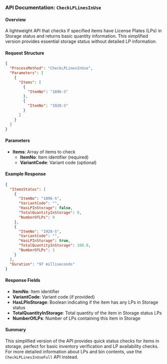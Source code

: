 ### API Documentation: `CheckLPLinesInUse`

#### Overview
A lightweight API that checks if specified items have License Plates (LPs) in Storage status and returns basic quantity information. This simplified version provides essential storage status without detailed LP information.

#### Request Structure
```json
{
  "ProcessMethod": "CheckLPLinesInUse",
  "Parameters": [
    {
      "Items": [
        {
          "ItemNo": "1896-S"
        },
        {
          "ItemNo": "1928-S"
        }
      ]
    }
  ]
}
```

#### Parameters
- **Items**: Array of items to check
  - **ItemNo**: Item identifier (required)
  - **VariantCode**: Variant code (optional)

#### Example Response
```json
{
  "ItemsStatus": [
    {
      "ItemNo": "1896-S",
      "VariantCode": "",
      "HasLPInStorage": false,
      "TotalQuantityInStorage": 0,
      "NumberOfLPs": 0
    },
    {
      "ItemNo": "1928-S",
      "VariantCode": "",
      "HasLPInStorage": true,
      "TotalQuantityInStorage": 100.0,
      "NumberOfLPs": 1
    }
  ],
  "Duration": "97 milliseconds"
}
```

#### Response Fields
- **ItemNo**: Item identifier
- **VariantCode**: Variant code (if provided)
- **HasLPInStorage**: Boolean indicating if the item has any LPs in Storage status
- **TotalQuantityInStorage**: Total quantity of the item in Storage status LPs
- **NumberOfLPs**: Number of LPs containing this item in Storage

#### Summary
This simplified version of the API provides quick status checks for items in storage, perfect for basic inventory verification and LP availability checks. For more detailed information about LPs and bin contents, use the `CheckLPLinesInUseFull` API instead.